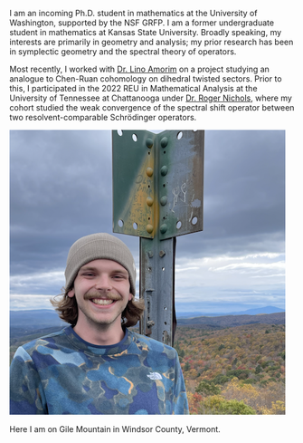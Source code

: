 I am an incoming Ph.D. student in mathematics at the University of Washington, supported by the NSF GRFP. I am a former undergraduate student in mathematics at Kansas State University. Broadly speaking, my interests are primarily in geometry and analysis; my prior research has been in symplectic geometry and the spectral theory of operators.

Most recently, I worked with [Dr. Lino Amorim](https://www.math.ksu.edu/~lamorim/) on a project studying an analogue to Chen-Ruan cohomology on dihedral twisted sectors. Prior to this, I participated in the 2022 REU in Mathematical Analysis at the University of Tennessee at Chattanooga under [Dr. Roger Nichols](https://sites.google.com/mocs.utc.edu/rogernicholshomepage/home), where my cohort studied the weak convergence of the spectral shift operator between two resolvent-comparable Schrödinger operators.

<img src="main.jpg" alt="me">

Here I am on Gile Mountain in Windsor County, Vermont.